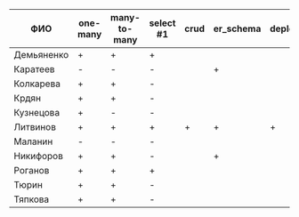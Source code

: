 | **ФИО**    | one-many | many-to-many | select #1 | crud | er_schema | deploy |
|------------|----------|--------------|-----------|------|-----------|--------|
| Демьяненко | +        | +            | +         |      |           |        |
| Каратеев   | -        | -            | -         |      | +         |        |
| Колкарева  | +        | +            | -         |      |           |        |
| Крдян      | +        | +            | -         |      |           |        |
| Кузнецова  | +        | -            | -         |      |           |        |
| Литвинов   | +        | +            | +         | +    | +         | +      |
| Маланин    | -        | -            | -         |      |           |        |
| Никифоров  | +        | +            | -         |      | +         |        |
| Роганов    | +        | +            | +         |      |           |        |
| Тюрин      | +        | +            | -         |      |           |        |
| Тяпкова    | +        | +            | -         |      |           |        |
